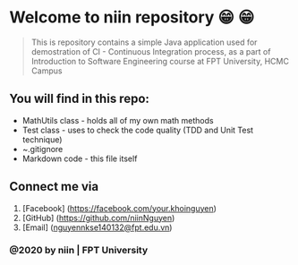 # Welcome to niin repository :grin: :grin:
> This is repository contains a simple Java application used for demostration of CI - Continuous Integration process, as a part of Introduction to Software Engineering course at FPT University, HCMC Campus

## You will find in this repo:
* MathUtils class - holds all of my own math methods
* Test class - uses to check the code quality (TDD and Unit Test technique)
* ~.gitignore
* Markdown code - this file itself 

## Connect me via
1. [Facebook] (https://facebook.com/your.khoinguyen)
2. [GitHub] (https://github.com/niinNguyen)
3. [Email] (nguyennkse140132@fpt.edu.vn)
### @2020 by niin | FPT University
